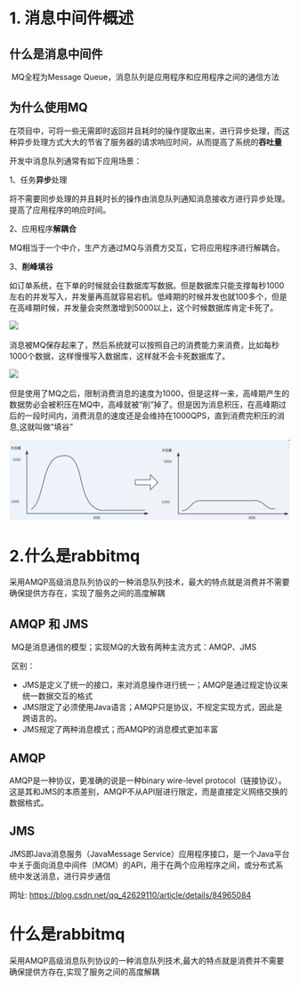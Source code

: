 # 1. 消息中间件概述

## 	 什么是消息中间件

​		 MQ全程为Message Queue，消息队列是应用程序和应用程序之间的通信方法

## 	 为什么使用MQ

​		在项目中，可将一些无需即时返回并且耗时的操作提取出来，进行异步处理，而这种异步处理方式大大的节省了服务器的请求响应时间，从而提高了系统的**吞吐量**

开发中消息队列通常有如下应用场景：

1、任务**异步**处理

将不需要同步处理的并且耗时长的操作由消息队列通知消息接收方进行异步处理。提高了应用程序的响应时间。

2、应用程序**解耦合**

MQ相当于一个中介，生产方通过MQ与消费方交互，它将应用程序进行解耦合。

3、**削峰填谷**

如订单系统，在下单的时候就会往数据库写数据。但是数据库只能支撑每秒1000左右的并发写入，并发量再高就容易宕机。低峰期的时候并发也就100多个，但是在高峰期时候，并发量会突然激增到5000以上，这个时候数据库肯定卡死了。

![](../../../BaiduNetdiskDownload/day01_RabbitMQ基础入门/讲义/assets/01.jpg)

消息被MQ保存起来了，然后系统就可以按照自己的消费能力来消费，比如每秒1000个数据，这样慢慢写入数据库，这样就不会卡死数据库了。

![](../../../BaiduNetdiskDownload/day01_RabbitMQ基础入门/讲义/assets/02.jpg)

但是使用了MQ之后，限制消费消息的速度为1000，但是这样一来，高峰期产生的数据势必会被积压在MQ中，高峰就被“削”掉了。但是因为消息积压，在高峰期过后的一段时间内，消费消息的速度还是会维持在1000QPS，直到消费完积压的消息,这就叫做“填谷”

![](assets/03.jpg)

# 2.什么是rabbitmq

​	采用AMQP高级消息队列协议的一种消息队列技术，最大的特点就是消费并不需要确保提供方存在，实现了服务之间的高度解耦

## AMQP 和 JMS

​	MQ是消息通信的模型；实现MQ的大致有两种主流方式：AMQP、JMS

​	区别：

- JMS是定义了统一的接口，来对消息操作进行统一；AMQP是通过规定协议来统一数据交互的格式
- JMS限定了必须使用Java语言；AMQP只是协议，不规定实现方式，因此是跨语言的。
- JMS规定了两种消息模式；而AMQP的消息模式更加丰富

## AMQP

AMQP是一种协议，更准确的说是一种binary wire-level protocol（链接协议）。这是其和JMS的本质差别，AMQP不从API层进行限定，而是直接定义网络交换的数据格式。

## JMS

JMS即Java消息服务（JavaMessage Service）应用程序接口，是一个Java平台中关于面向消息中间件（MOM）的API，用于在两个应用程序之间，或分布式系统中发送消息，进行异步通信

























































网址: https://blog.csdn.net/qq_42629110/article/details/84965084

# 什么是rabbitmq

采用AMQP高级消息队列协议的一种消息队列技术,最大的特点就是消费并不需要确保提供方存在,实现了服务之间的高度解耦